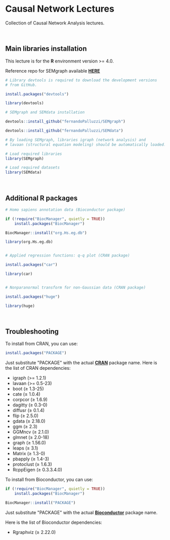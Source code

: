# Causal Network Lectures
Collection of Causal Network Analysis lectures.

  &nbsp;

## Main libraries installation

This lecture is for the **R** environment version >= 4.0.

Reference repo for SEMgraph available [**HERE**](https://github.com/fernandoPalluzzi/SEMgraph)

```r
# Library devtools is required to download the development versions
# from GitHub.

install.packages("devtools")

library(devtools)

# SEMgraph and SEMdata installation

devtools::install_github("fernandoPalluzzi/SEMgraph")

devtools::install_github("fernandoPalluzzi/SEMdata")

# By loading SEMgraph, libraries igraph (network analysis) and 
# lavaan (structural equation modeling) should be automatically loaded.

# Load required libraries
library(SEMgraph)

# Load required datasets
library(SEMdata)
```
&nbsp;

## Additional R packages

```r
# Homo sapiens annotation data (Bioconductor package)

if (!require("BiocManager", quietly = TRUE))
    install.packages("BiocManager")

BiocManager::install("org.Hs.eg.db")

library(org.Hs.eg.db)


# Applied regression functions: q-q plot (CRAN package)

install.packages("car")

library(car)


# Nonparanormal transform for non-Gaussian data (CRAN package)

install.packages("huge")

library(huge)
```
&nbsp;

## Troubleshooting

To install from CRAN, you can use:

```r
install.packages("PACKAGE")
```

Just substitute "PACKAGE" with the actual [**CRAN**](https://cran.r-project.org/) package name.
Here is the list of CRAN dependencies:

- igraph (>= 1.2.1)
- lavaan (>= 0.5-23)
- boot (≥ 1.3-25)
- cate (≥ 1.0.4)
- corpcor (≥ 1.6.9)
- dagitty (≥ 0.3-0)
- diffusr (≥ 0.1.4)
- flip (≥ 2.5.0)
- gdata (≥ 2.18.0)
- ggm (≥ 2.3)
- GGMncv (≥ 2.1.0)
- glmnet (≥ 2.0-18)
- graph (≥ 1.56.0)
- leaps (≥ 3.1)
- Matrix (≥ 1.3-0)
- pbapply (≥ 1.4-3)
- protoclust (≥ 1.6.3)
- RcppEigen (≥ 0.3.3.4.0)

To install from Bioconductor, you can use:

```r
if (!require("BiocManager", quietly = TRUE))
    install.packages("BiocManager")

BiocManager::install("PACKAGE")
```

Just substitute "PACKAGE" with the actual [**Bioconductor**](https://www.bioconductor.org/) package name.

Here is the list of Bioconductor dependencies:
- Rgraphviz (≥ 2.22.0)
